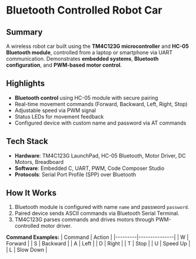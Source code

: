 # Bluetooth Controlled Robot Car

## Summary
A wireless robot car built using the **TM4C123G microcontroller** and **HC-05 Bluetooth module**, controlled from a laptop or smartphone via UART communication. Demonstrates **embedded systems**, **Bluetooth configuration**, and **PWM-based motor control**.

## Highlights
- **Bluetooth control** using HC-05 module with secure pairing  
- Real-time movement commands (Forward, Backward, Left, Right, Stop)  
- Adjustable speed via PWM signal  
- Status LEDs for movement feedback  
- Configured device with custom name and password via AT commands  

## Tech Stack
- **Hardware**: TM4C123G LaunchPad, HC-05 Bluetooth, Motor Driver, DC Motors, Breadboard  
- **Software**: Embedded C, UART, PWM, Code Composer Studio  
- **Protocols**: Serial Port Profile (SPP) over Bluetooth  

## How It Works
1. Bluetooth module is configured with name `name` and password `password`.  
2. Paired device sends ASCII commands via Bluetooth Serial Terminal.  
3. TM4C123G parses commands and drives motors through PWM-controlled motor driver.  

**Command Examples:**
| Command | Action         |
|---------|---------------|
| W       | Forward        |
| S       | Backward       |
| A       | Left           |
| D       | Right          |
| T       | Stop           |
| U       | Speed Up       |
| L       | Slow Down      |



